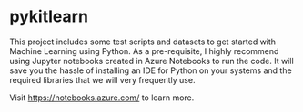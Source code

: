 # pykitlearn
This project includes some test scripts and datasets to get started with Machine Learning using Python.
As a pre-requisite, I highly recommend using Jupyter notebooks created in Azure Notebooks to run the code. It will save you the hassle of installing an IDE for Python on your systems and the required libraries that we will very frequently use. 

Visit https://notebooks.azure.com/ to learn more.
